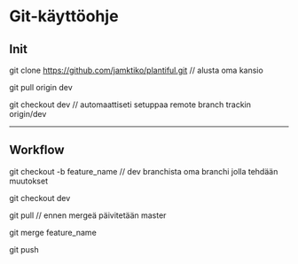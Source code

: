 # Git-käyttöohje

## Init

git clone https://github.com/jamktiko/plantiful.git // alusta oma kansio

git pull origin dev 

git checkout dev // automaattiseti setuppaa remote branch trackin origin/dev

---

## Workflow

git checkout -b feature_name // dev branchista oma branchi jolla tehdään muutokset

git checkout dev

git pull // ennen mergeä päivitetään master

git merge feature_name

git push